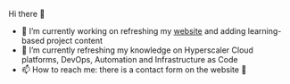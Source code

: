 Hi there 👋

- 🔭 I’m currently working on refreshing my [website](https://jamescarty.co.uk) and adding learning-based project content 
- 🌱 I’m currently refreshing my knowledge on Hyperscaler Cloud platforms, DevOps, Automation and Infrastructure as Code
- 📫 How to reach me: there is a contact form on the website 📧

<!--
**jacarty/jacarty** is a ✨ _special_ ✨ repository because its `README.md` (this file) appears on your GitHub profile.

Here are some ideas to get you started:

- 🔭 I’m currently working on ...
- 🌱 I’m currently learning ...
- 👯 I’m looking to collaborate on ...
- 🤔 I’m looking for help with ...
- 💬 Ask me about ...
- 📫 How to reach me: ...
- 😄 Pronouns: ...
- ⚡ Fun fact: ...
-->
